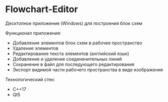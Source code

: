 # Flowchart-Editor

Десктопное приложение (Windows) для построения блок схем

Функционал приложения:
* Добавление элементов блок схем в рабочее пространство
* Удаление элементов
* Редактирование текста элементов (английский язык)
* Добавление и удаление соединенительных линий
* Сохранение в файл для последующего редактирования
* Экспорт видимой части рабочего пространства в виде изображения

Технологический стек:
* С++17
* Qt5
